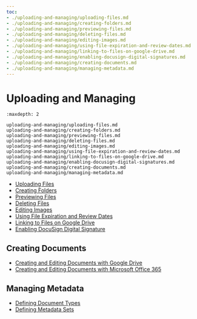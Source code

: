 ```yaml
---
toc:
- ./uploading-and-managing/uploading-files.md
- ./uploading-and-managing/creating-folders.md
- ./uploading-and-managing/previewing-files.md
- ./uploading-and-managing/deleting-files.md
- ./uploading-and-managing/editing-images.md
- ./uploading-and-managing/using-file-expiration-and-review-dates.md
- ./uploading-and-managing/linking-to-files-on-google-drive.md
- ./uploading-and-managing/enabling-docusign-digital-signatures.md
- ./uploading-and-managing/creating-documents.md
- ./uploading-and-managing/managing-metadata.md
---
```

# Uploading and Managing

```{toctree}
:maxdepth: 2

uploading-and-managing/uploading-files.md
uploading-and-managing/creating-folders.md
uploading-and-managing/previewing-files.md
uploading-and-managing/deleting-files.md
uploading-and-managing/editing-images.md
uploading-and-managing/using-file-expiration-and-review-dates.md
uploading-and-managing/linking-to-files-on-google-drive.md
uploading-and-managing/enabling-docusign-digital-signatures.md
uploading-and-managing/creating-documents.md
uploading-and-managing/managing-metadata.md
```

- [Uploading Files](./uploading-and-managing/uploading-files.md)
- [Creating Folders](./uploading-and-managing/creating-folders.md)
- [Previewing Files](./uploading-and-managing/previewing-files.md)
- [Deleting Files](./uploading-and-managing/deleting-files.md)
- [Editing Images](./uploading-and-managing/editing-images.md)
- [Using File Expiration and Review Dates](./uploading-and-managing/using-file-expiration-and-review-dates.md)
- [Linking to Files on Google Drive](./uploading-and-managing/linking-to-files-on-google-drive.md)
- [Enabling DocuSign Digital Signature](./uploading-and-managing/enabling-docusign-digital-signatures.md)

## Creating Documents

- [Creating and Editing Documents with Google Drive](./uploading-and-managing/creating-documents/creating-and-editing-documents-with-google-drive.md)
- [Creating and Editing Documents with Microsoft Office 365](./uploading-and-managing/creating-documents/creating-and-editing-documents-with-microsoft-office-365.md)

## Managing Metadata

- [Defining Document Types](./uploading-and-managing/managing-metadata/defining-document-types.md)
- [Defining Metadata Sets](./uploading-and-managing/managing-metadata/defining-metadata-sets.md)
